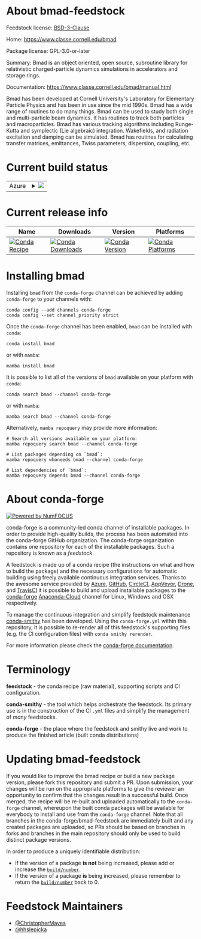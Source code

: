 About bmad-feedstock
====================

Feedstock license: [BSD-3-Clause](https://github.com/conda-forge/bmad-feedstock/blob/main/LICENSE.txt)

Home: https://www.classe.cornell.edu/bmad

Package license: GPL-3.0-or-later

Summary: Bmad is an object oriented, open source, subroutine library for relativistic charged-particle dynamics simulations in accelerators and storage rings.

Documentation: https://www.classe.cornell.edu/bmad/manual.html

Bmad has been developed at Cornell University's Laboratory for Elementary
Particle Physics and has been in use since the mid 1990s.
Bmad has a wide range of routines to do many things.
Bmad can be used to study both single and multi-particle
beam dynamics. It has routines to track both particles and
macroparticles. Bmad has various tracking algorithms including
Runge-Kutta and symplectic (Lie algebraic) integration.
Wakefields, and radiation excitation and damping can be simulated.
Bmad has routines for calculating transfer matrices, emittances,
Twiss parameters, dispersion, coupling, etc.


Current build status
====================


<table>
    
  <tr>
    <td>Azure</td>
    <td>
      <details>
        <summary>
          <a href="https://dev.azure.com/conda-forge/feedstock-builds/_build/latest?definitionId=12819&branchName=main">
            <img src="https://dev.azure.com/conda-forge/feedstock-builds/_apis/build/status/bmad-feedstock?branchName=main">
          </a>
        </summary>
        <table>
          <thead><tr><th>Variant</th><th>Status</th></tr></thead>
          <tbody><tr>
              <td>linux_64_build_typedebugmpinompi</td>
              <td>
                <a href="https://dev.azure.com/conda-forge/feedstock-builds/_build/latest?definitionId=12819&branchName=main">
                  <img src="https://dev.azure.com/conda-forge/feedstock-builds/_apis/build/status/bmad-feedstock?branchName=main&jobName=linux&configuration=linux%20linux_64_build_typedebugmpinompi" alt="variant">
                </a>
              </td>
            </tr><tr>
              <td>linux_64_build_typedebugmpiopenmpi</td>
              <td>
                <a href="https://dev.azure.com/conda-forge/feedstock-builds/_build/latest?definitionId=12819&branchName=main">
                  <img src="https://dev.azure.com/conda-forge/feedstock-builds/_apis/build/status/bmad-feedstock?branchName=main&jobName=linux&configuration=linux%20linux_64_build_typedebugmpiopenmpi" alt="variant">
                </a>
              </td>
            </tr><tr>
              <td>linux_64_build_typeproductionmpinompi</td>
              <td>
                <a href="https://dev.azure.com/conda-forge/feedstock-builds/_build/latest?definitionId=12819&branchName=main">
                  <img src="https://dev.azure.com/conda-forge/feedstock-builds/_apis/build/status/bmad-feedstock?branchName=main&jobName=linux&configuration=linux%20linux_64_build_typeproductionmpinompi" alt="variant">
                </a>
              </td>
            </tr><tr>
              <td>linux_64_build_typeproductionmpiopenmpi</td>
              <td>
                <a href="https://dev.azure.com/conda-forge/feedstock-builds/_build/latest?definitionId=12819&branchName=main">
                  <img src="https://dev.azure.com/conda-forge/feedstock-builds/_apis/build/status/bmad-feedstock?branchName=main&jobName=linux&configuration=linux%20linux_64_build_typeproductionmpiopenmpi" alt="variant">
                </a>
              </td>
            </tr><tr>
              <td>osx_64_build_typedebugmpinompi</td>
              <td>
                <a href="https://dev.azure.com/conda-forge/feedstock-builds/_build/latest?definitionId=12819&branchName=main">
                  <img src="https://dev.azure.com/conda-forge/feedstock-builds/_apis/build/status/bmad-feedstock?branchName=main&jobName=osx&configuration=osx%20osx_64_build_typedebugmpinompi" alt="variant">
                </a>
              </td>
            </tr><tr>
              <td>osx_64_build_typedebugmpiopenmpi</td>
              <td>
                <a href="https://dev.azure.com/conda-forge/feedstock-builds/_build/latest?definitionId=12819&branchName=main">
                  <img src="https://dev.azure.com/conda-forge/feedstock-builds/_apis/build/status/bmad-feedstock?branchName=main&jobName=osx&configuration=osx%20osx_64_build_typedebugmpiopenmpi" alt="variant">
                </a>
              </td>
            </tr><tr>
              <td>osx_64_build_typeproductionmpinompi</td>
              <td>
                <a href="https://dev.azure.com/conda-forge/feedstock-builds/_build/latest?definitionId=12819&branchName=main">
                  <img src="https://dev.azure.com/conda-forge/feedstock-builds/_apis/build/status/bmad-feedstock?branchName=main&jobName=osx&configuration=osx%20osx_64_build_typeproductionmpinompi" alt="variant">
                </a>
              </td>
            </tr><tr>
              <td>osx_64_build_typeproductionmpiopenmpi</td>
              <td>
                <a href="https://dev.azure.com/conda-forge/feedstock-builds/_build/latest?definitionId=12819&branchName=main">
                  <img src="https://dev.azure.com/conda-forge/feedstock-builds/_apis/build/status/bmad-feedstock?branchName=main&jobName=osx&configuration=osx%20osx_64_build_typeproductionmpiopenmpi" alt="variant">
                </a>
              </td>
            </tr><tr>
              <td>osx_arm64_build_typedebugmpinompi</td>
              <td>
                <a href="https://dev.azure.com/conda-forge/feedstock-builds/_build/latest?definitionId=12819&branchName=main">
                  <img src="https://dev.azure.com/conda-forge/feedstock-builds/_apis/build/status/bmad-feedstock?branchName=main&jobName=osx&configuration=osx%20osx_arm64_build_typedebugmpinompi" alt="variant">
                </a>
              </td>
            </tr><tr>
              <td>osx_arm64_build_typedebugmpiopenmpi</td>
              <td>
                <a href="https://dev.azure.com/conda-forge/feedstock-builds/_build/latest?definitionId=12819&branchName=main">
                  <img src="https://dev.azure.com/conda-forge/feedstock-builds/_apis/build/status/bmad-feedstock?branchName=main&jobName=osx&configuration=osx%20osx_arm64_build_typedebugmpiopenmpi" alt="variant">
                </a>
              </td>
            </tr><tr>
              <td>osx_arm64_build_typeproductionmpinompi</td>
              <td>
                <a href="https://dev.azure.com/conda-forge/feedstock-builds/_build/latest?definitionId=12819&branchName=main">
                  <img src="https://dev.azure.com/conda-forge/feedstock-builds/_apis/build/status/bmad-feedstock?branchName=main&jobName=osx&configuration=osx%20osx_arm64_build_typeproductionmpinompi" alt="variant">
                </a>
              </td>
            </tr><tr>
              <td>osx_arm64_build_typeproductionmpiopenmpi</td>
              <td>
                <a href="https://dev.azure.com/conda-forge/feedstock-builds/_build/latest?definitionId=12819&branchName=main">
                  <img src="https://dev.azure.com/conda-forge/feedstock-builds/_apis/build/status/bmad-feedstock?branchName=main&jobName=osx&configuration=osx%20osx_arm64_build_typeproductionmpiopenmpi" alt="variant">
                </a>
              </td>
            </tr>
          </tbody>
        </table>
      </details>
    </td>
  </tr>
</table>

Current release info
====================

| Name | Downloads | Version | Platforms |
| --- | --- | --- | --- |
| [![Conda Recipe](https://img.shields.io/badge/recipe-bmad-green.svg)](https://anaconda.org/conda-forge/bmad) | [![Conda Downloads](https://img.shields.io/conda/dn/conda-forge/bmad.svg)](https://anaconda.org/conda-forge/bmad) | [![Conda Version](https://img.shields.io/conda/vn/conda-forge/bmad.svg)](https://anaconda.org/conda-forge/bmad) | [![Conda Platforms](https://img.shields.io/conda/pn/conda-forge/bmad.svg)](https://anaconda.org/conda-forge/bmad) |

Installing bmad
===============

Installing `bmad` from the `conda-forge` channel can be achieved by adding `conda-forge` to your channels with:

```
conda config --add channels conda-forge
conda config --set channel_priority strict
```

Once the `conda-forge` channel has been enabled, `bmad` can be installed with `conda`:

```
conda install bmad
```

or with `mamba`:

```
mamba install bmad
```

It is possible to list all of the versions of `bmad` available on your platform with `conda`:

```
conda search bmad --channel conda-forge
```

or with `mamba`:

```
mamba search bmad --channel conda-forge
```

Alternatively, `mamba repoquery` may provide more information:

```
# Search all versions available on your platform:
mamba repoquery search bmad --channel conda-forge

# List packages depending on `bmad`:
mamba repoquery whoneeds bmad --channel conda-forge

# List dependencies of `bmad`:
mamba repoquery depends bmad --channel conda-forge
```


About conda-forge
=================

[![Powered by
NumFOCUS](https://img.shields.io/badge/powered%20by-NumFOCUS-orange.svg?style=flat&colorA=E1523D&colorB=007D8A)](https://numfocus.org)

conda-forge is a community-led conda channel of installable packages.
In order to provide high-quality builds, the process has been automated into the
conda-forge GitHub organization. The conda-forge organization contains one repository
for each of the installable packages. Such a repository is known as a *feedstock*.

A feedstock is made up of a conda recipe (the instructions on what and how to build
the package) and the necessary configurations for automatic building using freely
available continuous integration services. Thanks to the awesome service provided by
[Azure](https://azure.microsoft.com/en-us/services/devops/), [GitHub](https://github.com/),
[CircleCI](https://circleci.com/), [AppVeyor](https://www.appveyor.com/),
[Drone](https://cloud.drone.io/welcome), and [TravisCI](https://travis-ci.com/)
it is possible to build and upload installable packages to the
[conda-forge](https://anaconda.org/conda-forge) [Anaconda-Cloud](https://anaconda.org/)
channel for Linux, Windows and OSX respectively.

To manage the continuous integration and simplify feedstock maintenance
[conda-smithy](https://github.com/conda-forge/conda-smithy) has been developed.
Using the ``conda-forge.yml`` within this repository, it is possible to re-render all of
this feedstock's supporting files (e.g. the CI configuration files) with ``conda smithy rerender``.

For more information please check the [conda-forge documentation](https://conda-forge.org/docs/).

Terminology
===========

**feedstock** - the conda recipe (raw material), supporting scripts and CI configuration.

**conda-smithy** - the tool which helps orchestrate the feedstock.
                   Its primary use is in the construction of the CI ``.yml`` files
                   and simplify the management of *many* feedstocks.

**conda-forge** - the place where the feedstock and smithy live and work to
                  produce the finished article (built conda distributions)


Updating bmad-feedstock
=======================

If you would like to improve the bmad recipe or build a new
package version, please fork this repository and submit a PR. Upon submission,
your changes will be run on the appropriate platforms to give the reviewer an
opportunity to confirm that the changes result in a successful build. Once
merged, the recipe will be re-built and uploaded automatically to the
`conda-forge` channel, whereupon the built conda packages will be available for
everybody to install and use from the `conda-forge` channel.
Note that all branches in the conda-forge/bmad-feedstock are
immediately built and any created packages are uploaded, so PRs should be based
on branches in forks and branches in the main repository should only be used to
build distinct package versions.

In order to produce a uniquely identifiable distribution:
 * If the version of a package **is not** being increased, please add or increase
   the [``build/number``](https://docs.conda.io/projects/conda-build/en/latest/resources/define-metadata.html#build-number-and-string).
 * If the version of a package **is** being increased, please remember to return
   the [``build/number``](https://docs.conda.io/projects/conda-build/en/latest/resources/define-metadata.html#build-number-and-string)
   back to 0.

Feedstock Maintainers
=====================

* [@ChristopherMayes](https://github.com/ChristopherMayes/)
* [@hhslepicka](https://github.com/hhslepicka/)

